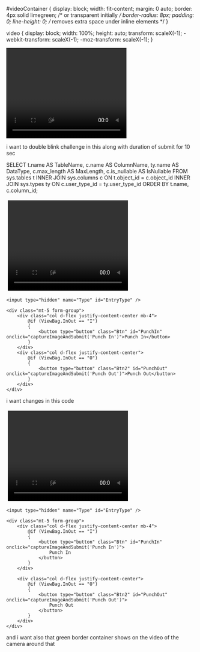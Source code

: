 #videoContainer {
    display: block;
    width: fit-content;
    margin: 0 auto;
    border: 4px solid limegreen; /* or transparent initially */
    border-radius: 8px;
    padding: 0;
    line-height: 0; /* removes extra space under inline elements */
}

video {
    display: block;
    width: 100%;
    height: auto;
    transform: scaleX(-1);
    -webkit-transform: scaleX(-1); 
    -moz-transform: scaleX(-1);
}

<div id="videoContainer">
    <video id="video" width="320" height="240" autoplay muted playsinline></video>
</div>



<script>
window.addEventListener("DOMContentLoaded", async () => {
    const video = document.getElementById("video");
    const canvas = document.getElementById("canvas");
    const EntryTypeInput = document.getElementById("EntryType");
    const successSound = document.getElementById("successSound");
    const errorSound = document.getElementById("errorSound");
    const statusText = document.getElementById("statusText");
    const videoContainer = document.getElementById("videoContainer");

    let blinkCount = 0;
    let blinked = false;
    let blinkValidUntil = 0;
    let blinkCountdownInterval;

    const EAR_THRESHOLD = 0.25;
    const BLINK_GAP = 300; // minimum time between EAR dips
    const DOUBLE_BLINK_WINDOW = 1500; // time to complete both blinks
    const ALLOW_SUBMIT_DURATION = 10000; // 10 seconds

    let lastEARBelowThresholdTime = 0;
    let firstBlinkTime = 0;

    const detectorOptions = new faceapi.TinyFaceDetectorOptions({ inputSize: 320, scoreThreshold: 0.5 });

    await Promise.all([
        faceapi.nets.tinyFaceDetector.loadFromUri('/AS/faceApi'),
        faceapi.nets.faceLandmark68Net.loadFromUri('/AS/faceApi')
    ]);
    console.log("Models loaded");
    startVideo();

    function startVideo() {
        navigator.mediaDevices.getUserMedia({
            video: { facingMode: "user", width: { ideal: 640 }, height: { ideal: 480 } }
        })
        .then(stream => {
            video.srcObject = stream;
            video.play();
            video.addEventListener("loadeddata", () => {
                const checkReady = setInterval(() => {
                    if (video.videoWidth > 0 && video.videoHeight > 0) {
                        clearInterval(checkReady);
                        detectBlink();
                    }
                }, 100);
            });
        })
        .catch(console.error);
    }

    function getEAR(eye) {
        const a = distance(eye[1], eye[5]);
        const b = distance(eye[2], eye[4]);
        const c = distance(eye[0], eye[3]);
        return (a + b) / (2.0 * c);
    }

    function distance(p1, p2) {
        return Math.hypot(p1.x - p2.x, p1.y - p2.y);
    }

    async function detectBlink() {
        const now = Date.now();

        if (blinked && now < blinkValidUntil) {
            requestAnimationFrame(detectBlink);
            return;
        }

        const detection = await faceapi.detectSingleFace(video, detectorOptions).withFaceLandmarks();

        if (detection) {
            const leftEye = detection.landmarks.getLeftEye();
            const rightEye = detection.landmarks.getRightEye();
            const avgEAR = (getEAR(leftEye) + getEAR(rightEye)) / 2.0;

            if (avgEAR < EAR_THRESHOLD) {
                if (now - lastEARBelowThresholdTime > BLINK_GAP) {
                    blinkCount++;

                    if (blinkCount === 1) {
                        firstBlinkTime = now;
                    }

                    if (blinkCount === 2 && now - firstBlinkTime <= DOUBLE_BLINK_WINDOW) {
                        blinked = true;
                        blinkValidUntil = now + ALLOW_SUBMIT_DURATION;
                        blinkCount = 0;
                        showGreenBorder();
                        startCountdown();
                    } else if (blinkCount > 2 || now - firstBlinkTime > DOUBLE_BLINK_WINDOW) {
                        blinkCount = 0;
                    }

                    lastEARBelowThresholdTime = now;
                }
            }

            if (!blinked) {
                statusText.textContent = "Please double blink to verify liveness";
                videoContainer.style.borderColor = "red";
            }
        } else {
            statusText.textContent = "No face detected";
            videoContainer.style.borderColor = "gray";
            blinked = false;
            blinkCount = 0;
        }

        requestAnimationFrame(detectBlink);
    }

    function showGreenBorder() {
        videoContainer.style.borderColor = "limegreen";
    }

    function startCountdown() {
        let remaining = ALLOW_SUBMIT_DURATION / 1000;
        statusText.textContent = `Double blink detected! You can proceed. (${remaining}s)`;

        clearInterval(blinkCountdownInterval);
        blinkCountdownInterval = setInterval(() => {
            remaining--;
            if (remaining > 0) {
                statusText.textContent = `You can proceed. (${remaining}s)`;
            } else {
                clearInterval(blinkCountdownInterval);
                blinked = false;
                videoContainer.style.borderColor = "red";
                statusText.textContent = "Please double blink to verify liveness";
            }
        }, 1000);
    }

    window.captureImageAndSubmit = function (entryType) {
        if (!blinked || Date.now() > blinkValidUntil) {
            videoContainer.style.borderColor = "red";
            statusText.textContent = "Double blink required before submitting";
            Swal.fire({
                title: "Liveness Check Failed",
                text: "Please double blink to verify you're not using a static image.",
                icon: "warning"
            });
            return;
        }

        blinked = false;
        clearInterval(blinkCountdownInterval);
        statusText.textContent = "";
        videoContainer.style.borderColor = "transparent";

        EntryTypeInput.value = entryType;

        const context = canvas.getContext("2d");
        canvas.width = video.videoWidth;
        canvas.height = video.videoHeight;
        context.drawImage(video, 0, 0, canvas.width, canvas.height);

        const imageData = canvas.toDataURL("image/jpeg");

        Swal.fire({
            title: "Verifying Face...",
            allowOutsideClick: false,
            showConfirmButton: false,
            didOpen: () => Swal.showLoading()
        });

        fetch("/AS/Geo/AttendanceData", {
            method: "POST",
            headers: { "Content-Type": "application/json" },
            body: JSON.stringify({ Type: entryType, ImageData: imageData })
        })
        .then(res => res.json())
        .then(data => {
            const now = new Date().toLocaleString();
            if (data.success) {
                successSound.play();
                triggerHapticFeedback("success");
                Swal.fire({
                    title: "Face Matched!",
                    text: `Attendance Recorded.\nDate & Time: ${now}`,
                    icon: "success",
                    timer: 3000,
                    showConfirmButton: false
                }).then(() => location.reload());
            } else {
                errorSound.play();
                triggerHapticFeedback("error");
                Swal.fire({
                    title: "Face Not Recognized.",
                    text: `Click the button again to retry.\nDate & Time: ${now}`,
                    icon: "error"
                });
            }
        })
        .catch(error => {
            console.error("Error:", error);
            triggerHapticFeedback("error");
            Swal.fire("Error!", "An error occurred while processing your request.", "error");
        });
    };

    function triggerHapticFeedback(type) {
        if ("vibrate" in navigator) {
            navigator.vibrate(type === "success" ? 100 : [200, 100, 200]);
        }
    }
});
</script>




i want to double blink challenge in this along with duration of submit for 10 sec
 <script>
window.addEventListener("DOMContentLoaded", async () => {
    const video = document.getElementById("video");
    const canvas = document.getElementById("canvas");
    const EntryTypeInput = document.getElementById("EntryType");
    const successSound = document.getElementById("successSound");
    const errorSound = document.getElementById("errorSound");
    const statusText = document.getElementById("statusText");
    const videoContainer = document.getElementById("videoContainer");

    let blinked = false;
    let blinkValidUntil = 0;
    let blinkCountdownInterval;

    const EAR_THRESHOLD = 0.25;
    const BLINK_INTERVAL = 3000;
    const ALLOW_SUBMIT_DURATION = 5000;

    const detectorOptions = new faceapi.TinyFaceDetectorOptions({ inputSize: 320, scoreThreshold: 0.5 });

    await Promise.all([
        faceapi.nets.tinyFaceDetector.loadFromUri('/AS/faceApi'),
        faceapi.nets.faceLandmark68Net.loadFromUri('/AS/faceApi')
    ]);
    console.log("Models loaded");
    startVideo();

    function startVideo() {
        navigator.mediaDevices.getUserMedia({
            video: { facingMode: "user", width: { ideal: 640 }, height: { ideal: 480 } }
        })
        .then(stream => {
            video.srcObject = stream;
            video.play();
            video.addEventListener("loadeddata", () => {
                const checkReady = setInterval(() => {
                    if (video.videoWidth > 0 && video.videoHeight > 0) {
                        clearInterval(checkReady);
                        detectBlink();
                    }
                }, 100);
            });
        })
        .catch(console.error);
    }

    function getEAR(eye) {
        const a = distance(eye[1], eye[5]);
        const b = distance(eye[2], eye[4]);
        const c = distance(eye[0], eye[3]);
        return (a + b) / (2.0 * c);
    }

    function distance(p1, p2) {
        return Math.hypot(p1.x - p2.x, p1.y - p2.y);
    }

    async function detectBlink() {
        const currentTime = Date.now();

        if (blinked && currentTime < blinkValidUntil) {
            requestAnimationFrame(detectBlink);
            return;
        }

        const detection = await faceapi.detectSingleFace(video, detectorOptions).withFaceLandmarks();

        if (detection) {
            const box = detection.detection.box;
            const faceWidth = box.width;

            if (faceWidth < 90) {
                statusText.textContent = "Move closer to the camera";
                videoContainer.style.borderColor = "orange";
                blinked = false;
            } else {
                const leftEye = detection.landmarks.getLeftEye();
                const rightEye = detection.landmarks.getRightEye();
                const avgEAR = (getEAR(leftEye) + getEAR(rightEye)) / 2.0;

                if (avgEAR < EAR_THRESHOLD && currentTime - blinkValidUntil > BLINK_INTERVAL) {
                    // Blink detected
                    blinked = true;
                    blinkValidUntil = currentTime + ALLOW_SUBMIT_DURATION;
                    videoContainer.style.borderColor = "limegreen";
                    startCountdown();
                } else if (!blinked) {
                    videoContainer.style.borderColor = "red";
                    statusText.textContent = "Please blink to verify liveness";
                }
            }
        } else {
            videoContainer.style.borderColor = "gray";
            statusText.textContent = "No face detected";
            blinked = false;
        }

        requestAnimationFrame(detectBlink);
    }

    function startCountdown() {
        let remaining = ALLOW_SUBMIT_DURATION / 1000;
        statusText.textContent = `Blink detected! You can proceed. (${remaining}s)`;
        clearInterval(blinkCountdownInterval);
        blinkCountdownInterval = setInterval(() => {
            remaining--;
            if (remaining > 0) {
                statusText.textContent = `You can proceed. (${remaining}s)`;
            } else {
                clearInterval(blinkCountdownInterval);
                blinked = false;
                videoContainer.style.borderColor = "red";
                statusText.textContent = "Please blink to verify liveness";
            }
        }, 1000);
    }

    window.captureImageAndSubmit = function (entryType) {
        if (!blinked || Date.now() > blinkValidUntil) {
            videoContainer.style.borderColor = "red";
            statusText.textContent = "Blink required before submitting";
            Swal.fire({
                title: "Liveness Check Failed",
                text: "Please blink to verify you're not using a static image.",
                icon: "warning"
            });
            return;
        }

        blinked = false;
        statusText.textContent = "";
        videoContainer.style.borderColor = "transparent";

        EntryTypeInput.value = entryType;

        const context = canvas.getContext("2d");
        canvas.width = video.videoWidth;
        canvas.height = video.videoHeight;
        context.drawImage(video, 0, 0, canvas.width, canvas.height);

        const imageData = canvas.toDataURL("image/jpeg");

        Swal.fire({
            title: "Verifying Face...",
            allowOutsideClick: false,
            showConfirmButton: false,
            didOpen: () => Swal.showLoading()
        });

        fetch("/AS/Geo/AttendanceData", {
            method: "POST",
            headers: { "Content-Type": "application/json" },
            body: JSON.stringify({ Type: entryType, ImageData: imageData })
        })
        .then(res => res.json())
        .then(data => {
            const now = new Date().toLocaleString();
            if (data.success) {
                successSound.play();
                triggerHapticFeedback("success");
                Swal.fire({
                    title: "Face Matched!",
                    text: `Attendance Recorded.\nDate & Time: ${now}`,
                    icon: "success",
                    timer: 3000,
                    showConfirmButton: false
                }).then(() => location.reload());
            } else {
                errorSound.play();
                triggerHapticFeedback("error");
                Swal.fire({
                    title: "Face Not Recognized.",
                    text: `Click the button again to retry.\nDate & Time: ${now}`,
                    icon: "error"
                });
            }
        })
        .catch(error => {
            console.error("Error:", error);
            triggerHapticFeedback("error");
            Swal.fire("Error!", "An error occurred while processing your request.", "error");
        });
    };

    function triggerHapticFeedback(type) {
        if ("vibrate" in navigator) {
            navigator.vibrate(type === "success" ? 100 : [200, 100, 200]);
        }
    }
});
</script>




<script>
    window.addEventListener("DOMContentLoaded", async () => {
        const video = document.getElementById("video");
        const canvas = document.getElementById("canvas");
        const EntryTypeInput = document.getElementById("EntryType");
        const successSound = document.getElementById("successSound");
        const errorSound = document.getElementById("errorSound");
        const statusText = document.getElementById("statusText");
        const videoContainer = document.getElementById("videoContainer");

        let blinkCount = 0;
        let blinkFrameCount = 0;
        let isBlinking = false;
        let challengeStarted = false;
        let allowSubmit = false;
        let timer;

        const EAR_THRESHOLD = 0.27;
        const BLINK_MIN_FRAMES = 2;
        const BLINK_MAX_FRAMES = 6;
        const CHALLENGE_DURATION = 8000; // 8 seconds
        const MIN_FACE_WIDTH = 100;

        const detectorOptions = new faceapi.TinyFaceDetectorOptions({ inputSize: 320, scoreThreshold: 0.5 });

        try {
            await Promise.all([
                faceapi.nets.tinyFaceDetector.loadFromUri('/AS/faceApi'),
                faceapi.nets.faceLandmark68Net.loadFromUri('/AS/faceApi')
            ]);
            console.log("FaceAPI models loaded");
            startVideo();
        } catch (e) {
            console.error("Failed to load face-api models", e);
        }

        function startVideo() {
            navigator.mediaDevices.getUserMedia({
                video: {
                    facingMode: "user",
                    width: { ideal: 640 },
                    height: { ideal: 480 }
                }
            })
                .then(stream => {
                    video.srcObject = stream;
                    video.play();
                    video.addEventListener("loadeddata", () => {
                        console.log("Camera video is ready.");
                        detectBlink();
                    });
                })
                .catch(err => {
                    console.error("Camera error:", err);
                });
        }

        function distance(p1, p2) {
            return Math.hypot(p1.x - p2.x, p1.y - p2.y);
        }

        function getEAR(eye) {
            const a = distance(eye[1], eye[5]);
            const b = distance(eye[2], eye[4]);
            const c = distance(eye[0], eye[3]);
            return (a + b) / (2.0 * c);
        }

        function startBlinkChallenge() {
            if (challengeStarted) return;

            challengeStarted = true;
            blinkCount = 0;
            allowSubmit = false;
            statusText.textContent = "Please blink twice to verify liveness";
            videoContainer.style.borderColor = "red";

            timer = setTimeout(() => {
                if (blinkCount < 2) {
                    statusText.textContent = "Blink challenge failed. Try again.";
                    videoContainer.style.borderColor = "gray";
                    challengeStarted = false;
                    blinkCount = 0;
                }
            }, CHALLENGE_DURATION);
        }

        async function detectBlink() {
            const detection = await faceapi
                .detectSingleFace(video, detectorOptions)
                .withFaceLandmarks();

            if (detection) {
                const box = detection.detection.box;
                const faceWidth = box.width;

                if (faceWidth < MIN_FACE_WIDTH) {
                    statusText.textContent = "Move closer to the camera";
                    videoContainer.style.borderColor = "orange";
                    blinkCount = 0;
                    challengeStarted = false;
                    allowSubmit = false;
                } else {
                    const leftEye = detection.landmarks.getLeftEye();
                    const rightEye = detection.landmarks.getRightEye();
                    const leftEAR = getEAR(leftEye);
                    const rightEAR = getEAR(rightEye);
                    const avgEAR = (leftEAR + rightEAR) / 2.0;

                    if (avgEAR < EAR_THRESHOLD) {
                        blinkFrameCount++;
                        isBlinking = true;
                    } else {
                        if (isBlinking && blinkFrameCount >= BLINK_MIN_FRAMES && blinkFrameCount <= BLINK_MAX_FRAMES) {
                            blinkCount++;
                            console.log("Blink detected:", blinkCount);

                            if (!challengeStarted) startBlinkChallenge();

                            if (blinkCount >= 2) {
                                clearTimeout(timer);
                                allowSubmit = true;
                                videoContainer.style.borderColor = "limegreen";
                                statusText.textContent = "Liveness verified! You can now proceed.";
                                setTimeout(() => {
                                    allowSubmit = false;
                                    challengeStarted = false;
                                    blinkCount = 0;
                                    statusText.textContent = "Please blink again to proceed";
                                    videoContainer.style.borderColor = "red";
                                }, 5000);
                            }
                        }

                        blinkFrameCount = 0;
                        isBlinking = false;
                    }
                }
            } else {
                statusText.textContent = "No face detected";
                videoContainer.style.borderColor = "gray";
                blinkCount = 0;
                challengeStarted = false;
                allowSubmit = false;
            }

            requestAnimationFrame(detectBlink);
        }

        window.captureImageAndSubmit = function (entryType) {
            if (!allowSubmit) {
                videoContainer.style.borderColor = "red";
                statusText.textContent = "Blink challenge not passed";
                Swal.fire({
                    title: "Liveness Check Failed",
                    text: "Please blink twice to verify you're not using a static image.",
                    icon: "warning"
                });
                return;
            }

            allowSubmit = false; // Reset after submission
            statusText.textContent = "";

            EntryTypeInput.value = entryType;

            const context = canvas.getContext("2d");
            canvas.width = video.videoWidth;
            canvas.height = video.videoHeight;
            context.drawImage(video, 0, 0, canvas.width, canvas.height);

            const imageData = canvas.toDataURL("image/jpeg");

            Swal.fire({
                title: "Verifying Face...",
                allowOutsideClick: false,
                showConfirmButton: false,
                didOpen: () => {
                    Swal.showLoading();
                }
            });

            fetch("/AS/Geo/AttendanceData", {
                method: "POST",
                headers: {
                    "Content-Type": "application/json"
                },
                body: JSON.stringify({
                    Type: entryType,
                    ImageData: imageData
                })
            })
                .then(response => response.json())
                .then(data => {
                    const now = new Date();
                    const formattedDateTime = now.toLocaleString();

                    if (data.success) {
                        successSound?.play();
                        triggerHapticFeedback("success");
                        Swal.fire({
                            title: "Face Matched!",
                            text: "Attendance Recorded.\nDate & Time: " + formattedDateTime,
                            icon: "success",
                            timer: 3000,
                            showConfirmButton: false
                        }).then(() => location.reload());
                    } else {
                        errorSound?.play();
                        triggerHapticFeedback("error");
                        Swal.fire({
                            title: "Face Not Recognized.",
                            text: "Click the button again to retry.\nDate & Time: " + formattedDateTime,
                            icon: "error",
                            confirmButtonText: "Retry"
                        });
                    }
                })
                .catch(error => {
                    console.error("Error:", error);
                    triggerHapticFeedback("error");
                    Swal.fire({
                        title: "Error!",
                        text: "An error occurred while processing your request.",
                        icon: "error"
                    });
                });
        };

        function triggerHapticFeedback(type) {
            if ("vibrate" in navigator) {
                if (type === "success") navigator.vibrate(100);
                else if (type === "error") navigator.vibrate([200, 100, 200]);
            }
        }
    });
</script>





SELECT 
    t.name AS TableName,
    c.name AS ColumnName,
    ty.name AS DataType,
    c.max_length AS MaxLength,
    c.is_nullable AS IsNullable
FROM 
    sys.tables t
INNER JOIN 
    sys.columns c ON t.object_id = c.object_id
INNER JOIN 
    sys.types ty ON c.user_type_id = ty.user_type_id
ORDER BY 
    t.name, c.column_id;




<script defer src="/AS/faceApi/face-api.min.js"></script>
<script>
window.addEventListener("DOMContentLoaded", async () => {
    const video = document.getElementById("video");
    const canvas = document.getElementById("canvas");
    const EntryTypeInput = document.getElementById("EntryType");
    const successSound = document.getElementById("successSound");
    const errorSound = document.getElementById("errorSound");
    const statusText = document.getElementById("statusText");
    const videoContainer = document.getElementById("videoContainer");

    let blinked = false;
    let blinkValidUntil = 0;
    let blinkCountdownInterval;

    const EAR_THRESHOLD = 0.27;
    const BLINK_INTERVAL = 3000;
    const ALLOW_SUBMIT_DURATION = 5000;

    const detectorOptions = new faceapi.TinyFaceDetectorOptions({ inputSize: 320, scoreThreshold: 0.5 });

    await Promise.all([
        faceapi.nets.tinyFaceDetector.loadFromUri('/AS/faceApi'),
        faceapi.nets.faceLandmark68Net.loadFromUri('/AS/faceApi')
    ]);
    console.log("Models loaded");
    startVideo();

    function startVideo() {
        navigator.mediaDevices.getUserMedia({
            video: { facingMode: "user", width: { ideal: 640 }, height: { ideal: 480 } }
        })
        .then(stream => {
            video.srcObject = stream;
            video.play();
            video.addEventListener("loadeddata", () => {
                const checkReady = setInterval(() => {
                    if (video.videoWidth > 0 && video.videoHeight > 0) {
                        clearInterval(checkReady);
                        detectBlink();
                    }
                }, 100);
            });
        })
        .catch(console.error);
    }

    function getEAR(eye) {
        const a = distance(eye[1], eye[5]);
        const b = distance(eye[2], eye[4]);
        const c = distance(eye[0], eye[3]);
        return (a + b) / (2.0 * c);
    }

    function distance(p1, p2) {
        return Math.hypot(p1.x - p2.x, p1.y - p2.y);
    }

    async function detectBlink() {
        const currentTime = Date.now();

        if (blinked && currentTime < blinkValidUntil) {
            requestAnimationFrame(detectBlink);
            return;
        }

        const detection = await faceapi.detectSingleFace(video, detectorOptions).withFaceLandmarks();

        if (detection) {
            const box = detection.detection.box;
            const faceWidth = box.width;

            if (faceWidth < 90) {
                statusText.textContent = "Move closer to the camera";
                videoContainer.style.borderColor = "orange";
                blinked = false;
            } else {
                const leftEye = detection.landmarks.getLeftEye();
                const rightEye = detection.landmarks.getRightEye();
                const avgEAR = (getEAR(leftEye) + getEAR(rightEye)) / 2.0;

                if (avgEAR < EAR_THRESHOLD && currentTime - blinkValidUntil > BLINK_INTERVAL) {
                    // Blink detected
                    blinked = true;
                    blinkValidUntil = currentTime + ALLOW_SUBMIT_DURATION;
                    videoContainer.style.borderColor = "limegreen";
                    startCountdown();
                } else if (!blinked) {
                    videoContainer.style.borderColor = "red";
                    statusText.textContent = "Please blink to verify liveness";
                }
            }
        } else {
            videoContainer.style.borderColor = "gray";
            statusText.textContent = "No face detected";
            blinked = false;
        }

        requestAnimationFrame(detectBlink);
    }

    function startCountdown() {
        let remaining = ALLOW_SUBMIT_DURATION / 1000;
        statusText.textContent = `Blink detected! You can proceed. (${remaining}s)`;
        clearInterval(blinkCountdownInterval);
        blinkCountdownInterval = setInterval(() => {
            remaining--;
            if (remaining > 0) {
                statusText.textContent = `You can proceed. (${remaining}s)`;
            } else {
                clearInterval(blinkCountdownInterval);
                blinked = false;
                videoContainer.style.borderColor = "red";
                statusText.textContent = "Please blink to verify liveness";
            }
        }, 1000);
    }

    window.captureImageAndSubmit = function (entryType) {
        if (!blinked || Date.now() > blinkValidUntil) {
            videoContainer.style.borderColor = "red";
            statusText.textContent = "Blink required before submitting";
            Swal.fire({
                title: "Liveness Check Failed",
                text: "Please blink to verify you're not using a static image.",
                icon: "warning"
            });
            return;
        }

        blinked = false;
        statusText.textContent = "";
        videoContainer.style.borderColor = "transparent";

        EntryTypeInput.value = entryType;

        const context = canvas.getContext("2d");
        canvas.width = video.videoWidth;
        canvas.height = video.videoHeight;
        context.drawImage(video, 0, 0, canvas.width, canvas.height);

        const imageData = canvas.toDataURL("image/jpeg");

        Swal.fire({
            title: "Verifying Face...",
            allowOutsideClick: false,
            showConfirmButton: false,
            didOpen: () => Swal.showLoading()
        });

        fetch("/AS/Geo/AttendanceData", {
            method: "POST",
            headers: { "Content-Type": "application/json" },
            body: JSON.stringify({ Type: entryType, ImageData: imageData })
        })
        .then(res => res.json())
        .then(data => {
            const now = new Date().toLocaleString();
            if (data.success) {
                successSound.play();
                triggerHapticFeedback("success");
                Swal.fire({
                    title: "Face Matched!",
                    text: `Attendance Recorded.\nDate & Time: ${now}`,
                    icon: "success",
                    timer: 3000,
                    showConfirmButton: false
                }).then(() => location.reload());
            } else {
                errorSound.play();
                triggerHapticFeedback("error");
                Swal.fire({
                    title: "Face Not Recognized.",
                    text: `Click the button again to retry.\nDate & Time: ${now}`,
                    icon: "error"
                });
            }
        })
        .catch(error => {
            console.error("Error:", error);
            triggerHapticFeedback("error");
            Swal.fire("Error!", "An error occurred while processing your request.", "error");
        });
    };

    function triggerHapticFeedback(type) {
        if ("vibrate" in navigator) {
            navigator.vibrate(type === "success" ? 100 : [200, 100, 200]);
        }
    }
});
</script>



<style>
    video {
        transform: scaleX(-1);
        -webkit-transform: scaleX(-1);
        -moz-transform: scaleX(-1);
    }
</style>

<audio id="successSound" src="https://notificationsounds.com/storage/sounds/files/mp3/eventually-590.mp3"></audio>
<audio id="errorSound" src="https://notificationsounds.com/storage/sounds/files/mp3/glitch-589.mp3"></audio>

<form asp-action="AttendanceData" id="form" asp-controller="Geo" method="post">
    <div class="form-group text-center">
        <div id="videoContainer" style="display: inline-block; border: 4px solid transparent; border-radius: 8px; transition: border-color 0.3s ease;">
            <video id="video" width="320" height="240" autoplay muted playsinline></video>
        </div>
        <canvas id="canvas" style="display:none;"></canvas>
        <p id="statusText" style="font-weight: bold; margin-top: 10px; color: #444;"></p>
    </div>

    <input type="hidden" name="Type" id="EntryType" />

    <div class="mt-5 form-group">
        <div class="col d-flex justify-content-center mb-4">
            @if (ViewBag.InOut == "I")
            {
                <button type="button" class="Btn" id="PunchIn" onclick="captureImageAndSubmit('Punch In')">Punch In</button>
            }
        </div>
        <div class="col d-flex justify-content-center">
            @if (ViewBag.InOut == "O")
            {
                <button type="button" class="Btn2" id="PunchOut" onclick="captureImageAndSubmit('Punch Out')">Punch Out</button>
            }
        </div>
    </div>
</form>

<script defer src="/AS/faceApi/face-api.min.js"></script>
<script src="https://cdn.jsdelivr.net/npm/sweetalert2@11"></script>

<script>
window.addEventListener("DOMContentLoaded", async () => {
    const video = document.getElementById("video");
    const canvas = document.getElementById("canvas");
    const EntryTypeInput = document.getElementById("EntryType");
    const successSound = document.getElementById("successSound");
    const errorSound = document.getElementById("errorSound");
    const statusText = document.getElementById("statusText");
    const videoContainer = document.getElementById("videoContainer");

    let blinked = false;
    let lastBlinkTime = 0;
    let blinkValidUntil = 0;

    const EAR_THRESHOLD = 0.27;
    const BLINK_INTERVAL = 3000;
    const ALLOW_SUBMIT_DURATION = 5000;

    const detectorOptions = new faceapi.TinyFaceDetectorOptions({ inputSize: 320, scoreThreshold: 0.5 });

    try {
        await Promise.all([
            faceapi.nets.tinyFaceDetector.loadFromUri('/AS/faceApi'),
            faceapi.nets.faceLandmark68Net.loadFromUri('/AS/faceApi')
        ]);
        console.log("FaceAPI models loaded");
        startVideo();
    } catch (e) {
        console.error("Failed to load face-api models", e);
    }

    function startVideo() {
        navigator.mediaDevices.getUserMedia({
            video: { facingMode: "user", width: { ideal: 640 }, height: { ideal: 480 } }
        })
        .then(stream => {
            video.srcObject = stream;
            video.play();
            video.addEventListener("loadeddata", () => {
                const checkReady = setInterval(() => {
                    if (video.videoWidth > 0 && video.videoHeight > 0) {
                        clearInterval(checkReady);
                        detectBlink();
                    }
                }, 100);
            });
        })
        .catch(err => console.error("Camera error:", err));
    }

    function getEAR(eye) {
        const a = distance(eye[1], eye[5]);
        const b = distance(eye[2], eye[4]);
        const c = distance(eye[0], eye[3]);
        return (a + b) / (2.0 * c);
    }

    function distance(p1, p2) {
        return Math.hypot(p1.x - p2.x, p1.y - p2.y);
    }

    async function detectBlink() {
        const detection = await faceapi.detectSingleFace(video, detectorOptions).withFaceLandmarks();
        const currentTime = Date.now();

        if (currentTime < blinkValidUntil) {
            requestAnimationFrame(detectBlink);
            return;
        }

        if (detection) {
            const box = detection.detection.box;
            const faceWidth = box.width;

            if (faceWidth < 90) {
                statusText.textContent = "Move closer to the camera";
                videoContainer.style.borderColor = "orange";
                blinked = false;
            } else {
                const leftEye = detection.landmarks.getLeftEye();
                const rightEye = detection.landmarks.getRightEye();
                const avgEAR = (getEAR(leftEye) + getEAR(rightEye)) / 2.0;

                if (avgEAR < EAR_THRESHOLD && currentTime - lastBlinkTime > BLINK_INTERVAL) {
                    blinked = true;
                    lastBlinkTime = currentTime;
                    blinkValidUntil = currentTime + ALLOW_SUBMIT_DURATION;

                    videoContainer.style.borderColor = "limegreen";
                    statusText.textContent = "Blink detected! You can now proceed.";

                    Swal.fire({
                        title: 'You can proceed!',
                        html: 'This window will close in <b></b> seconds.',
                        icon: 'success',
                        timer: ALLOW_SUBMIT_DURATION,
                        timerProgressBar: true,
                        didOpen: () => {
                            Swal.showLoading();
                            const b = Swal.getHtmlContainer().querySelector('b');
                            const interval = setInterval(() => {
                                b.textContent = Math.ceil(Swal.getTimerLeft() / 1000);
                            }, 100);
                        },
                        willClose: () => {
                            videoContainer.style.borderColor = "red";
                            blinked = false;
                            statusText.textContent = "Please blink to verify liveness";
                        }
                    });
                } else if (!blinked) {
                    videoContainer.style.borderColor = "red";
                    statusText.textContent = "Please blink to verify liveness";
                }
            }
        } else {
            videoContainer.style.borderColor = "gray";
            statusText.textContent = "No face detected";
            blinked = false;
        }

        requestAnimationFrame(detectBlink);
    }

    window.captureImageAndSubmit = function (entryType) {
        if (!blinked || Date.now() > blinkValidUntil) {
            videoContainer.style.borderColor = "red";
            statusText.textContent = "Blink required before submitting";
            Swal.fire({
                title: "Liveness Check Failed",
                text: "Please blink to verify you're not using a static image.",
                icon: "warning"
            });
            return;
        }

        blinked = false;
        statusText.textContent = "";
        videoContainer.style.borderColor = "transparent";

        EntryTypeInput.value = entryType;

        const context = canvas.getContext("2d");
        canvas.width = video.videoWidth;
        canvas.height = video.videoHeight;
        context.drawImage(video, 0, 0, canvas.width, canvas.height);

        const imageData = canvas.toDataURL("image/jpeg");

        Swal.fire({
            title: "Verifying Face...",
            allowOutsideClick: false,
            showConfirmButton: false,
            didOpen: () => Swal.showLoading()
        });

        fetch("/AS/Geo/AttendanceData", {
            method: "POST",
            headers: { "Content-Type": "application/json" },
            body: JSON.stringify({ Type: entryType, ImageData: imageData })
        })
        .then(response => response.json())
        .then(data => {
            const now = new Date().toLocaleString();
            if (data.success) {
                successSound.play();
                triggerHapticFeedback("success");
                Swal.fire({
                    title: "Face Matched!",
                    text: "Attendance Recorded.\nDate & Time: " + now,
                    icon: "success",
                    timer: 3000,
                    showConfirmButton: false
                }).then(() => location.reload());
            } else {
                errorSound.play();
                triggerHapticFeedback("error");
                Swal.fire({
                    title: "Face Not Recognized",
                    text: "Click the button again to retry.\nDate & Time: " + now,
                    icon: "error",
                    confirmButtonText: "Retry"
                });
            }
        })
        .catch(error => {
            console.error("Error:", error);
            triggerHapticFeedback("error");
            Swal.fire({
                title: "Error!",
                text: "An error occurred while processing your request.",
                icon: "error"
            });
        });
    };

    function triggerHapticFeedback(type) {
        if ("vibrate" in navigator) {
            navigator.vibrate(type === "success" ? 100 : [200, 100, 200]);
        }
    }
});
</script>





i want changes in this code 
<style>

   
    video {
        transform: scaleX(-1);
        -webkit-transform: scaleX(-1); 
        -moz-transform: scaleX(-1);
    }

</style>


<audio id="successSound" src="https://notificationsounds.com/storage/sounds/files/mp3/eventually-590.mp3"></audio>
<audio id="errorSound" src="https://notificationsounds.com/storage/sounds/files/mp3/glitch-589.mp3"></audio>



<form asp-action="AttendanceData" id="form" asp-controller="Geo" method="post">
    <div class="form-group text-center">
        <div id="videoContainer" style="display: inline-block; border: 4px solid transparent; border-radius: 8px; transition: border-color 0.3s ease;">
            <video id="video" width="320" height="240" autoplay muted playsinline></video>
        </div>
        <canvas id="canvas" style="display:none;"></canvas>
        <p id="statusText" style="font-weight: bold; margin-top: 10px; color: #444;"></p>
    </div>

   

    <input type="hidden" name="Type" id="EntryType" />

    <div class="mt-5 form-group">
        <div class="col d-flex justify-content-center mb-4">
            @if (ViewBag.InOut == "I")
            {
                <button type="button" class="Btn" id="PunchIn" onclick="captureImageAndSubmit('Punch In')">
                    Punch In
                </button>
            }
        </div>

        <div class="col d-flex justify-content-center">
            @if (ViewBag.InOut == "O")
            {
                <button type="button" class="Btn2" id="PunchOut" onclick="captureImageAndSubmit('Punch Out')">
                    Punch Out
                </button>
            }
        </div>
    </div>


</form>




<script>
window.addEventListener("DOMContentLoaded", async () => {
        const video = document.getElementById("video");
        const canvas = document.getElementById("canvas");
        const EntryTypeInput = document.getElementById("EntryType");
        const successSound = document.getElementById("successSound");
        const errorSound = document.getElementById("errorSound");
        const statusText = document.getElementById("statusText");
        const videoContainer = document.getElementById("videoContainer");

        let blinked = false;
        let lastBlinkTime = 0;
        const BLINK_INTERVAL = 3000;
        const EAR_THRESHOLD = 0.27;
        const detectorOptions = new faceapi.TinyFaceDetectorOptions({ inputSize: 320, scoreThreshold: 0.5 });

        try {
            await Promise.all([
                faceapi.nets.tinyFaceDetector.loadFromUri('/AS/faceApi'),
                faceapi.nets.faceLandmark68Net.loadFromUri('/AS/faceApi')
            ]);
            console.log("FaceAPI models loaded");
            startVideo();
        } catch (e) {
            console.error("Failed to load face-api models", e);
        }

        function startVideo() {
            navigator.mediaDevices.getUserMedia({
                video: {
                    facingMode: "user",
                    width: { ideal: 640 },
                    height: { ideal: 480 }
                }
            })
                .then(stream => {
                    video.srcObject = stream;
                    video.play();

                    video.addEventListener("loadeddata", () => {
                        console.log("Camera video is ready. Starting face detection...");

                        const checkReady = setInterval(() => {
                            if (video.videoWidth > 0 && video.videoHeight > 0) {
                                clearInterval(checkReady);
                                detectBlink();
                            }
                        }, 100);
                    });
                })
                .catch(err => {
                    console.error("Camera error:", err);
                });
        }

        function getEAR(eye) {
            const a = distance(eye[1], eye[5]);
            const b = distance(eye[2], eye[4]);
            const c = distance(eye[0], eye[3]);
            return (a + b) / (2.0 * c);
        }

        function distance(p1, p2) {
            return Math.hypot(p1.x - p2.x, p1.y - p2.y);
        }

        async function detectBlink() {
            const detection = await faceapi
                .detectSingleFace(video, detectorOptions)
                .withFaceLandmarks();

            if (detection) {
                const box = detection.detection.box;
                const faceWidth = box.width;

                if (faceWidth < 90) {
                    statusText.textContent = "Move closer to the camera";
                    videoContainer.style.borderColor = "orange";
                    blinked = false;
                } else {
                    const leftEye = detection.landmarks.getLeftEye();
                    const rightEye = detection.landmarks.getRightEye();
                    const leftEAR = getEAR(leftEye);
                    const rightEAR = getEAR(rightEye);
                    const avgEAR = (leftEAR + rightEAR) / 2.0;

                    if (avgEAR < EAR_THRESHOLD && Date.now() - lastBlinkTime > BLINK_INTERVAL) {
                        blinked = true;
                        lastBlinkTime = Date.now();
                        console.log("Blink detected");

                        videoContainer.style.borderColor = "limegreen";
                        statusText.textContent = "Blink detected! You can now proceed.";
                        setTimeout(() => videoContainer.style.borderColor = "transparent", 1500);
                    } else if (!blinked) {
                        statusText.textContent = "Please blink to verify liveness";
                        videoContainer.style.borderColor = "red";
                    }
                }
            } else {
                statusText.textContent = "No face detected";
                videoContainer.style.borderColor = "gray";
                blinked = false;
            }

            requestAnimationFrame(detectBlink);
        }

        window.captureImageAndSubmit = function (entryType) {
            if (!blinked) {
                videoContainer.style.borderColor = "red";
                statusText.textContent = "Blink required before submitting";
                Swal.fire({
                    title: "Liveness Check Failed",
                    text: "Please blink to verify you're not using a static image.",
                    icon: "warning"
                });
                return;
            }

            blinked = false; // Reset after submission
            statusText.textContent = "";

            EntryTypeInput.value = entryType;

            const context = canvas.getContext("2d");
            canvas.width = video.videoWidth;
            canvas.height = video.videoHeight;
            context.drawImage(video, 0, 0, canvas.width, canvas.height);

            const imageData = canvas.toDataURL("image/jpeg");

            Swal.fire({
                title: "Verifying Face...",
                allowOutsideClick: false,
                showConfirmButton: false,
                didOpen: () => {
                    Swal.showLoading();
                }
            });

            fetch("/AS/Geo/AttendanceData", {
                method: "POST",
                headers: {
                    "Content-Type": "application/json"
                },
                body: JSON.stringify({
                    Type: entryType,
                    ImageData: imageData
                })
            })
                .then(response => response.json())
                .then(data => {
                    const now = new Date();
                    const formattedDateTime = now.toLocaleString();

                    if (data.success) {
                        successSound.play();
                        triggerHapticFeedback("success");
                        Swal.fire({
                            title: "Face Matched!",
                            text: "Attendance Recorded.\nDate & Time: " + formattedDateTime,
                            icon: "success",
                            timer: 3000,
                            showConfirmButton: false
                        }).then(() => {
                            location.reload();
                        });
                    } else {
                        errorSound.play();
                        triggerHapticFeedback("error");
                        Swal.fire({
                            title: "Face Not Recognized.",
                            text: "Click the button again to retry.\nDate & Time: " + formattedDateTime,
                            icon: "error",
                            confirmButtonText: "Retry"
                        });
                    }
                })
                .catch(error => {
                    console.error("Error:", error);
                    triggerHapticFeedback("error");
                    Swal.fire({
                        title: "Error!",
                        text: "An error occurred while processing your request.",
                        icon: "error"
                    });
                });
        };

        function triggerHapticFeedback(type) {
            if ("vibrate" in navigator) {
                if (type === "success") {
                    navigator.vibrate(100);
                } else if (type === "error") {
                    navigator.vibrate([200, 100, 200]);
                }
            }
        }
    });

</script>

and i want also that green border container shows on the video of the camera around that 

